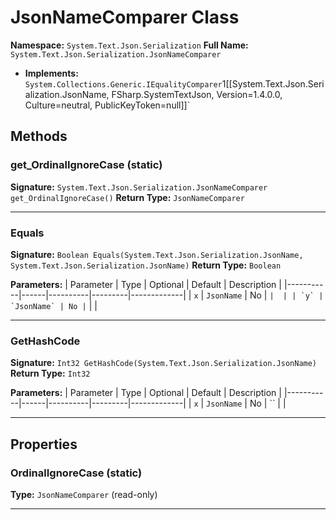 # JsonNameComparer Class

**Namespace:** `System.Text.Json.Serialization`
**Full Name:** `System.Text.Json.Serialization.JsonNameComparer`
- **Implements:** `System.Collections.Generic.IEqualityComparer`1[[System.Text.Json.Serialization.JsonName, FSharp.SystemTextJson, Version=1.4.0.0, Culture=neutral, PublicKeyToken=null]]`

## Methods

### get_OrdinalIgnoreCase (static)

**Signature:** `System.Text.Json.Serialization.JsonNameComparer get_OrdinalIgnoreCase()`
**Return Type:** `JsonNameComparer`

---

### Equals

**Signature:** `Boolean Equals(System.Text.Json.Serialization.JsonName, System.Text.Json.Serialization.JsonName)`
**Return Type:** `Boolean`

**Parameters:**
| Parameter | Type | Optional | Default | Description |
|-----------|------|----------|---------|-------------|
| `x` | `JsonName` | No | `` |  |
| `y` | `JsonName` | No | `` |  |

---

### GetHashCode

**Signature:** `Int32 GetHashCode(System.Text.Json.Serialization.JsonName)`
**Return Type:** `Int32`

**Parameters:**
| Parameter | Type | Optional | Default | Description |
|-----------|------|----------|---------|-------------|
| `x` | `JsonName` | No | `` |  |

---

## Properties

### OrdinalIgnoreCase (static)

**Type:** `JsonNameComparer` (read-only)

---